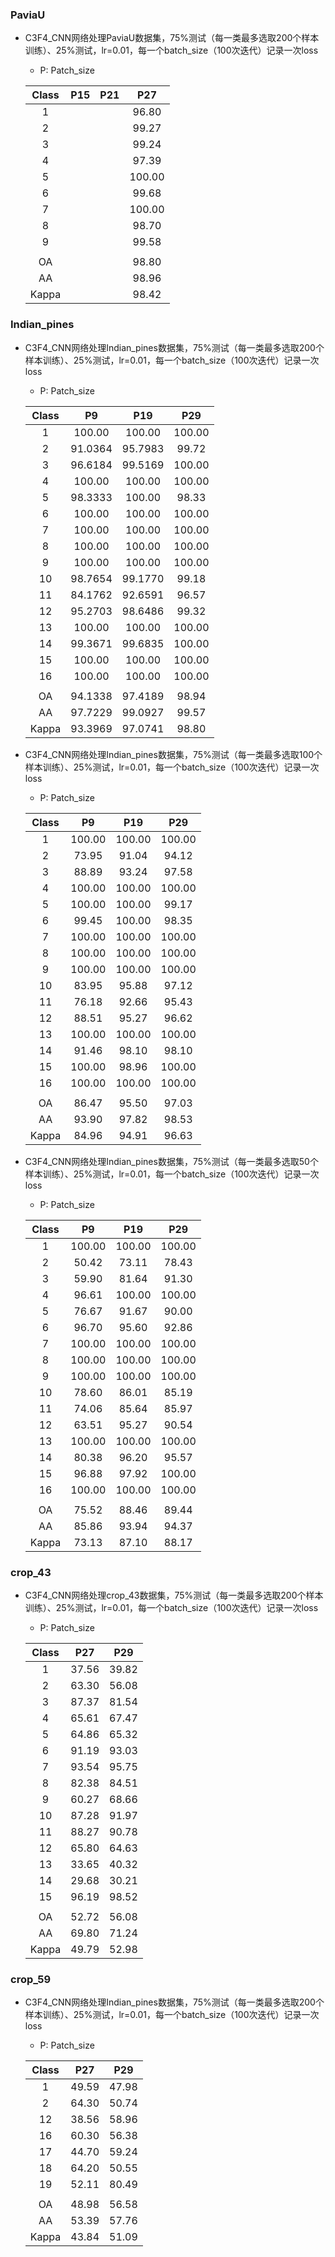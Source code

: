 ### PaviaU

- C3F4_CNN网络处理PaviaU数据集，75%测试（每一类最多选取200个样本训练）、25%测试，lr=0.01，每一个batch_size（100次迭代）记录一次loss

  - P: Patch_size

  | Class | P15  | P21  |  P27   |
  | :---: | :--: | :--: | :----: |
  |   1   |      |      | 96.80  |
  |   2   |      |      | 99.27  |
  |   3   |      |      | 99.24  |
  |   4   |      |      | 97.39  |
  |   5   |      |      | 100.00 |
  |   6   |      |      | 99.68  |
  |   7   |      |      | 100.00 |
  |   8   |      |      | 98.70  |
  |   9   |      |      | 99.58  |
  |       |      |      |        |
  |  OA   |      |      | 98.80  |
  |  AA   |      |      | 98.96  |
  | Kappa |      |      | 98.42  |

### Indian_pines

- C3F4_CNN网络处理Indian_pines数据集，75%测试（每一类最多选取200个样本训练）、25%测试，lr=0.01，每一个batch_size（100次迭代）记录一次loss

  - P: Patch_size

  | Class |   P9    |   P19   |  P29   |
  | :---: | :-----: | :-----: | :----: |
  |   1   | 100.00  | 100.00  | 100.00 |
  |   2   | 91.0364 | 95.7983 | 99.72  |
  |   3   | 96.6184 | 99.5169 | 100.00 |
  |   4   | 100.00  | 100.00  | 100.00 |
  |   5   | 98.3333 | 100.00  | 98.33  |
  |   6   | 100.00  | 100.00  | 100.00 |
  |   7   | 100.00  | 100.00  | 100.00 |
  |   8   | 100.00  | 100.00  | 100.00 |
  |   9   | 100.00  | 100.00  | 100.00 |
  |  10   | 98.7654 | 99.1770 | 99.18  |
  |  11   | 84.1762 | 92.6591 | 96.57  |
  |  12   | 95.2703 | 98.6486 | 99.32  |
  |  13   | 100.00  | 100.00  | 100.00 |
  |  14   | 99.3671 | 99.6835 | 100.00 |
  |  15   | 100.00  | 100.00  | 100.00 |
  |  16   | 100.00  | 100.00  | 100.00 |
  |       |         |         |        |
  |  OA   | 94.1338 | 97.4189 | 98.94  |
  |  AA   | 97.7229 | 99.0927 | 99.57  |
  | Kappa | 93.3969 | 97.0741 | 98.80  |

- C3F4_CNN网络处理Indian_pines数据集，75%测试（每一类最多选取100个样本训练）、25%测试，lr=0.01，每一个batch_size（100次迭代）记录一次loss

  - P: Patch_size

  | Class |   P9   |  P19   |  P29   |
  | :---: | :----: | :----: | :----: |
  |   1   | 100.00 | 100.00 | 100.00 |
  |   2   | 73.95  | 91.04  | 94.12  |
  |   3   | 88.89  | 93.24  | 97.58  |
  |   4   | 100.00 | 100.00 | 100.00 |
  |   5   | 100.00 | 100.00 | 99.17  |
  |   6   | 99.45  | 100.00 | 98.35  |
  |   7   | 100.00 | 100.00 | 100.00 |
  |   8   | 100.00 | 100.00 | 100.00 |
  |   9   | 100.00 | 100.00 | 100.00 |
  |  10   | 83.95  | 95.88  | 97.12  |
  |  11   | 76.18  | 92.66  | 95.43  |
  |  12   | 88.51  | 95.27  | 96.62  |
  |  13   | 100.00 | 100.00 | 100.00 |
  |  14   | 91.46  | 98.10  | 98.10  |
  |  15   | 100.00 | 98.96  | 100.00 |
  |  16   | 100.00 | 100.00 | 100.00 |
  |       |        |        |        |
  |  OA   | 86.47  | 95.50  | 97.03  |
  |  AA   | 93.90  | 97.82  | 98.53  |
  | Kappa | 84.96  | 94.91  | 96.63  |

- C3F4_CNN网络处理Indian_pines数据集，75%测试（每一类最多选取50个样本训练）、25%测试，lr=0.01，每一个batch_size（100次迭代）记录一次loss

  - P: Patch_size

  | Class |   P9   |  P19   |  P29   |
  | :---: | :----: | :----: | :----: |
  |   1   | 100.00 | 100.00 | 100.00 |
  |   2   | 50.42  | 73.11  | 78.43  |
  |   3   | 59.90  | 81.64  | 91.30  |
  |   4   | 96.61  | 100.00 | 100.00 |
  |   5   | 76.67  | 91.67  | 90.00  |
  |   6   | 96.70  | 95.60  | 92.86  |
  |   7   | 100.00 | 100.00 | 100.00 |
  |   8   | 100.00 | 100.00 | 100.00 |
  |   9   | 100.00 | 100.00 | 100.00 |
  |  10   | 78.60  | 86.01  | 85.19  |
  |  11   | 74.06  | 85.64  | 85.97  |
  |  12   | 63.51  | 95.27  | 90.54  |
  |  13   | 100.00 | 100.00 | 100.00 |
  |  14   | 80.38  | 96.20  | 95.57  |
  |  15   | 96.88  | 97.92  | 100.00 |
  |  16   | 100.00 | 100.00 | 100.00 |
  |       |        |        |        |
  |  OA   | 75.52  | 88.46  | 89.44  |
  |  AA   | 85.86  | 93.94  | 94.37  |
  | Kappa | 73.13  | 87.10  | 88.17  |

### crop_43

- C3F4_CNN网络处理crop_43数据集，75%测试（每一类最多选取200个样本训练）、25%测试，lr=0.01，每一个batch_size（100次迭代）记录一次loss

  - P: Patch_size

  | Class |  P27  |  P29  |
  | :---: | :---: | :---: |
  |   1   | 37.56 | 39.82 |
  |   2   | 63.30 | 56.08 |
  |   3   | 87.37 | 81.54 |
  |   4   | 65.61 | 67.47 |
  |   5   | 64.86 | 65.32 |
  |   6   | 91.19 | 93.03 |
  |   7   | 93.54 | 95.75 |
  |   8   | 82.38 | 84.51 |
  |   9   | 60.27 | 68.66 |
  |  10   | 87.28 | 91.97 |
  |  11   | 88.27 | 90.78 |
  |  12   | 65.80 | 64.63 |
  |  13   | 33.65 | 40.32 |
  |  14   | 29.68 | 30.21 |
  |  15   | 96.19 | 98.52 |
  |       |       |       |
  |  OA   | 52.72 | 56.08 |
  |  AA   | 69.80 | 71.24 |
  | Kappa | 49.79 | 52.98 |


### crop_59

- C3F4_CNN网络处理Indian_pines数据集，75%测试（每一类最多选取200个样本训练）、25%测试，lr=0.01，每一个batch_size（100次迭代）记录一次loss

  - P: Patch_size

  | Class |  P27  |  P29  |
  | :---: | :---: | :---: |
  |   1   | 49.59 | 47.98 |
  |   2   | 64.30 | 50.74 |
  |  12   | 38.56 | 58.96 |
  |  16   | 60.30 | 56.38 |
  |  17   | 44.70 | 59.24 |
  |  18   | 64.20 | 50.55 |
  |  19   | 52.11 | 80.49 |
  |       |       |       |
  |  OA   | 48.98 | 56.58 |
  |  AA   | 53.39 | 57.76 |
  | Kappa | 43.84 | 51.09 |
